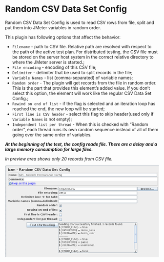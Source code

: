 # Random CSV Data Set Config 

Random CSV Data Set Config is used to read CSV rows from file, split and put them into JMeter variables in random order.

This plugin has following options that affect the behavior:
  * `Filename` - path to CSV file. Relative path are resolved with respect to the path of the active test plan. For distributed testing, the CSV file must be stored on the server host system in the correct relative directory to where the JMeter server is started.;
  * `File encoding` - encoding of this CSV file;
  * `Delimiter` - delimiter that be used to split records in the file;
  * `Variable Names` - list (comma-separated) of variable names;
  * `Random order`  - The plugin will get records from the file in random order. This is the part that provides this element’s added value. If you don’t select this option, the element will work like the regular CSV Data Set Config.;
  * `Rewind on end of list` - if the flag is selected and an iteration loop has reached the end, the new loop will be started;
  * `First line is CSV header` - select this flag to skip header(used only if `Variable Names` is not empty);
  * `Independent list per thread` - When this is checked with “Random order”, each thread runs its own random sequence instead of all of them going over the same order of variables.

_***At the beginning of the test, the config reads file. There are a delay and a large memory consumption for large files.***_

_In preview area shows only 20 records from CSV file._

![](randomCSVDataSetConfig.png)
